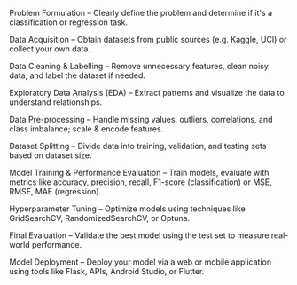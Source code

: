 Problem Formulation – Clearly define the problem and determine if it's a classification or regression task.

Data Acquisition – Obtain datasets from public sources (e.g. Kaggle, UCI) or collect your own data.

Data Cleaning & Labelling – Remove unnecessary features, clean noisy data, and label the dataset if needed.

Exploratory Data Analysis (EDA) – Extract patterns and visualize the data to understand relationships.

Data Pre-processing – Handle missing values, outliers, correlations, and class imbalance; scale & encode features.

Dataset Splitting – Divide data into training, validation, and testing sets based on dataset size.

Model Training & Performance Evaluation – Train models, evaluate with metrics like accuracy, precision, recall, F1-score (classification) or MSE, RMSE, MAE (regression).

Hyperparameter Tuning – Optimize models using techniques like GridSearchCV, RandomizedSearchCV, or Optuna.

Final Evaluation – Validate the best model using the test set to measure real-world performance.

Model Deployment – Deploy your model via a web or mobile application using tools like Flask, APIs, Android Studio, or Flutter.

